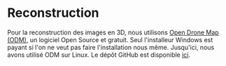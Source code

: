 # Reconstruction

Pour la reconstruction des images en 3D, nous utilisons [Open Drone Map (ODM)](https://opendronemap.org/), un logiciel Open Source et gratuit. Seul l'installeur Windows est payant si l'on ne veut pas faire l'installation nous même. Jusqu'ici, nous avons utilisé ODM sur Linux. Le dépôt GitHub est disponible [ici](https://github.com/OpenDroneMap/ODM).
